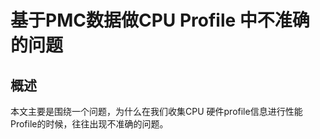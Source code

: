 # 基于PMC数据做CPU Profile 中不准确的问题  
## 概述  
本文主要是围绕一个问题，为什么在我们收集CPU 硬件profile信息进行性能Profile的时候，往往出现不准确的问题。


